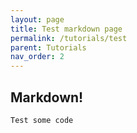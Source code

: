 ```yaml
---
layout: page
title: Test markdown page
permalink: /tutorials/test
parent: Tutorials
nav_order: 2
---
```


## Markdown!

```
Test some code
```

